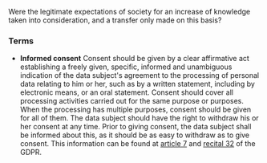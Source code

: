Were the legitimate expectations of society for an increase of knowledge taken into consideration, and a transfer only made on this basis?

### Terms

* **Informed consent**
	Consent should be given by a clear affirmative act establishing a freely given, specific, informed and unambiguous indication of the data subject's agreement to the processing of personal data relating to him or her, such as by a written statement, including by electronic means, or an oral statement. Consent should cover all processing activities carried out for the same purpose or purposes. When the processing has multiple purposes, consent should be given for all of them.
	The data subject should have the right to withdraw his or her consent at any time. Prior to giving consent, the data subject shall be informed about this, as it should be as easy to withdraw as to give consent. 
	This information can be found at [article 7](https://gdpr-info.eu/art-7-gdpr/) and [recital 32](https://gdpr-info.eu/recitals/no-32/) of the GDPR. 